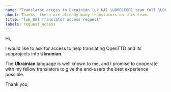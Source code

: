 ```yaml
---
name: "Translator access to Ukrainian (uk_UA) \U0001F6D1 team full \U0001F6D1"
about: Thanks, there are already many translators on this team.
title: "[uk_UA] Translator access request"
labels: request_access
---
```


<!-- translator: uk_UA -->
<!-- Please do not edit the header of this template. -->

Hi,

I would like to ask for access to help translating OpenTTD and its subprojects into **Ukrainian**.

The **Ukrainian** language is well known to me, and I promise to cooperate with my fellow translators to give the end-users the best experience possible.

<!-- Please do not edit the above message. Do feel free to add a personal note after this line. -->

Thank you,
